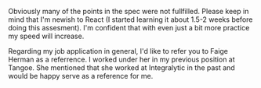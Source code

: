 Obviously many of the points in the spec were not 
fullfilled. Please keep in mind that I'm newish to React
(I started learning it about 1.5-2 weeks before doing this assesment). 
I'm confident that with even just a bit more practice
my speed will increase.

Regarding my job application in general, I'd like to 
refer you to Faige Herman as a referrence. I worked under
her in my previous position at Tangoe. She mentioned
that she worked at Integralytic in the past and would 
be happy serve as a reference for me.
